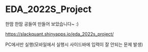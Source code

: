 # EDA_2022S_Project
한땀 한땀 공들여 만들어 보았습니다~ :)

https://slackquant.shinyapps.io/eda_2022s_project/

PC에서만 실행(모바일에서 실행시 사이드바에 입력이 잘 안되는 문제 발생)
